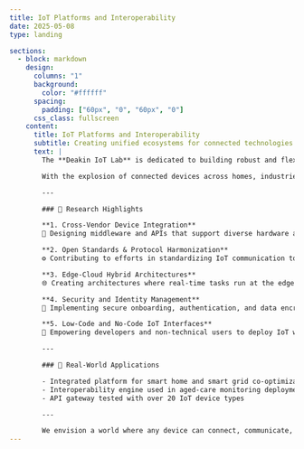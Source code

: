 ```yaml
---
title: IoT Platforms and Interoperability
date: 2025-05-08
type: landing

sections:
  - block: markdown
    design:
      columns: "1"
      background: 
        color: "#ffffff"
      spacing:
        padding: ["60px", "0", "60px", "0"]
      css_class: fullscreen
    content:
      title: IoT Platforms and Interoperability
      subtitle: Creating unified ecosystems for connected technologies
      text: |
        The **Deakin IoT Lab** is dedicated to building robust and flexible IoT platforms that allow devices, sensors, and services to **seamlessly communicate and interoperate**.

        With the explosion of connected devices across homes, industries, and cities, our focus is to eliminate fragmentation and ensure **scalability, reliability, and standardization** in IoT systems.

        ---

        ### 🧩 Research Highlights

        **1. Cross-Vendor Device Integration**  
        🔄 Designing middleware and APIs that support diverse hardware and protocols (e.g., MQTT, CoAP, LoRaWAN).

        **2. Open Standards & Protocol Harmonization**  
        ⚙️ Contributing to efforts in standardizing IoT communication to ensure compatibility across manufacturers and platforms.

        **3. Edge-Cloud Hybrid Architectures**  
        🌐 Creating architectures where real-time tasks run at the edge, while complex analytics are handled in the cloud — achieving both speed and scalability.

        **4. Security and Identity Management**  
        🔐 Implementing secure onboarding, authentication, and data encryption across interconnected platforms.

        **5. Low-Code and No-Code IoT Interfaces**  
        🧱 Empowering developers and non-technical users to deploy IoT workflows using intuitive visual tools.

        ---

        ### 🔗 Real-World Applications

        - Integrated platform for smart home and smart grid co-optimization
        - Interoperability engine used in aged-care monitoring deployments
        - API gateway tested with over 20 IoT device types

        ---

        We envision a world where any device can connect, communicate, and collaborate — without limits.
---
```

